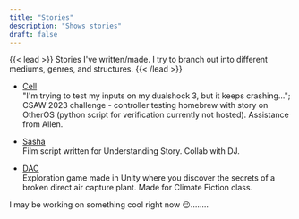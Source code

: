 ```yaml
---
title: "Stories"
description: "Shows stories"
draft: false
---
```

{{< lead >}}
Stories I've written/made. I try to branch out into different mediums, genres, and structures.
{{< /lead >}}

- [Cell](/cell.pkg) <br>
"I'm trying to test my inputs on my dualshock 3, but it keeps crashing..."; CSAW 2023 challenge - controller testing homebrew with story on OtherOS (python script for verification currently not hosted). Assistance from Allen.

- [Sasha](/Sasha.pdf) <br>
Film script written for Understanding Story. Collab with DJ.

- [DAC](https://github.com/aminoa/DAC) <br>
Exploration game made in Unity where you discover the secrets of a broken direct air capture plant. Made for Climate Fiction class.

I may be working on something cool right now 😉........
